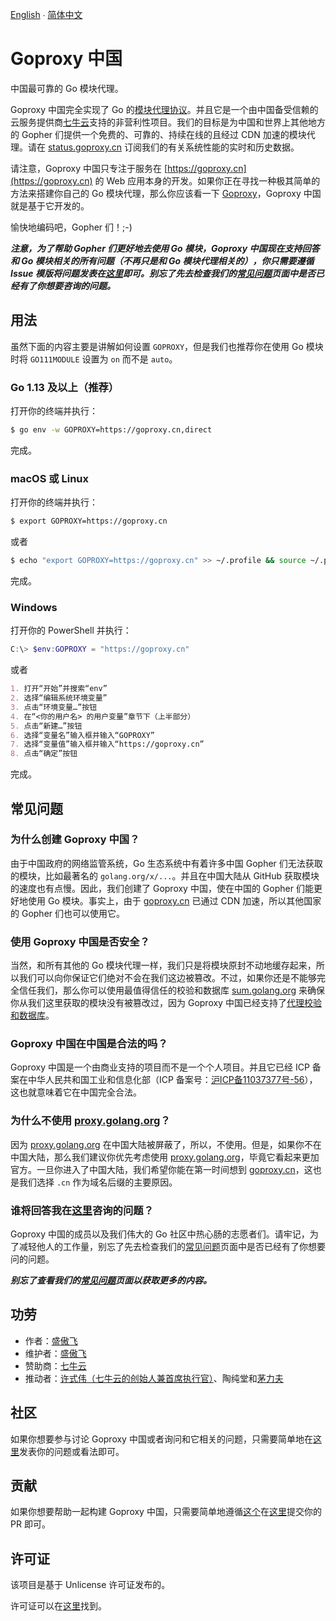 [English](README.md) ∙ [简体中文](README.zh-CN.md)

# Goproxy 中国

中国最可靠的 Go 模块代理。

Goproxy 中国完全实现了 Go 的[模块代理协议](https://golang.org/cmd/go/#hdr-Module_proxy_protocol)。并且它是一个由中国备受信赖的云服务提供商[七牛云](https://www.qiniu.com)支持的非营利性项目。我们的目标是为中国和世界上其他地方的 Gopher 们提供一个免费的、可靠的、持续在线的且经过 CDN 加速的模块代理。请在 [status.goproxy.cn](https://status.goproxy.cn) 订阅我们的有关系统性能的实时和历史数据。

请注意，Goproxy 中国只专注于服务在 [https://goproxy.cn](https://goproxy.cn) 的 Web 应用本身的开发。如果你正在寻找一种极其简单的方法来搭建你自己的 Go 模块代理，那么你应该看一下 [Goproxy](https://github.com/goproxy/goproxy)，Goproxy 中国就是基于它开发的。

愉快地编码吧，Gopher 们！;-)

***注意，为了帮助 Gopher 们更好地去使用 Go 模块，Goproxy 中国现在支持回答和 Go 模块相关的所有问题（不再只是和 Go 模块代理相关的），你只需要遵循 Issue 模版将问题发表在[这里](https://github.com/goproxy/goproxy.cn/issues/new?assignees=&labels=&template=question-consultation.zh-CN.md&title=%E9%97%AE%E9%A2%98%EF%BC%9A)即可。别忘了先去检查我们的[常见问题](https://goproxy.cn/faq)页面中是否已经有了你想要咨询的问题。***

## 用法

虽然下面的内容主要是讲解如何设置 `GOPROXY`，但是我们也推荐你在使用 Go 模块时将 `GO111MODULE` 设置为 `on` 而不是 `auto`。

### Go 1.13 及以上（推荐）

打开你的终端并执行：

```bash
$ go env -w GOPROXY=https://goproxy.cn,direct
```

完成。

### macOS 或 Linux

打开你的终端并执行：

```bash
$ export GOPROXY=https://goproxy.cn
```

或者

```bash
$ echo "export GOPROXY=https://goproxy.cn" >> ~/.profile && source ~/.profile
```

完成。

### Windows

打开你的 PowerShell 并执行：

```powershell
C:\> $env:GOPROXY = "https://goproxy.cn"
```

或者

```md
1. 打开“开始”并搜索“env”
2. 选择“编辑系统环境变量”
3. 点击“环境变量…”按钮
4. 在“<你的用户名> 的用户变量”章节下（上半部分）
5. 点击“新建…”按钮
6. 选择“变量名”输入框并输入“GOPROXY”
7. 选择“变量值”输入框并输入“https://goproxy.cn”
8. 点击“确定”按钮
```

完成。

## 常见问题

### 为什么创建 Goproxy 中国？

由于中国政府的网络监管系统，Go 生态系统中有着许多中国 Gopher 们无法获取的模块，比如最著名的 `golang.org/x/...`。并且在中国大陆从 GitHub 获取模块的速度也有点慢。因此，我们创建了 Goproxy 中国，使在中国的 Gopher 们能更好地使用 Go 模块。事实上，由于 [goproxy.cn](https://goproxy.cn) 已通过 CDN 加速，所以其他国家的 Gopher 们也可以使用它。

### 使用 Goproxy 中国是否安全？

当然，和所有其他的 Go 模块代理一样，我们只是将模块原封不动地缓存起来，所以我们可以向你保证它们绝对不会在我们这边被篡改。不过，如果你还是不能够完全信任我们，那么你可以使用最值得信任的校验和数据库 [sum.golang.org](https://sum.golang.org) 来确保你从我们这里获取的模块没有被篡改过，因为 Goproxy 中国已经支持了[代理校验和数据库](https://golang.org/design/25530-sumdb#proxying-a-checksum-database)。

### Goproxy 中国在中国是合法的吗？

Goproxy 中国是一个由商业支持的项目而不是一个个人项目。并且它已经 ICP 备案在中华人民共和国工业和信息化部（ICP 备案号：[沪ICP备11037377号-56](http://beian.miit.gov.cn)），这也就意味着它在中国完全合法。

### 为什么不使用 [proxy.golang.org](https://proxy.golang.org)？

因为 [proxy.golang.org](https://proxy.golang.org) 在中国大陆被屏蔽了，所以，不使用。但是，如果你不在中国大陆，那么我们建议你优先考虑使用 [proxy.golang.org](https://proxy.golang.org)，毕竟它看起来更加官方。一旦你进入了中国大陆，我们希望你能在第一时间想到 [goproxy.cn](https://goproxy.cn)，这也是我们选择 `.cn` 作为域名后缀的主要原因。

### 谁将回答我在[这里](https://github.com/goproxy/goproxy.cn/issues/new?assignees=&labels=&template=questions-related-to-go-modules.zh-CN.md&title=Go+%E6%A8%A1%E5%9D%97%EF%BC%9A)咨询的问题？

Goproxy 中国的成员以及我们伟大的 Go 社区中热心肠的志愿者们。请牢记，为了减轻他人的工作量，别忘了先去检查我们的[常见问题](https://goproxy.cn/faq)页面中是否已经有了你想要问的问题。

***别忘了查看我们的[常见问题](https://goproxy.cn/faq)页面以获取更多的内容。***

## 功劳

* 作者：[盛傲飞](https://aofeisheng.com)
* 维护者：[盛傲飞](https://aofeisheng.com)
* 赞助商：[七牛云](https://www.qiniu.com)
* 推动者：[许式伟（七牛云的创始人兼首席执行官）](https://baike.baidu.com/item/许式伟)、陶纯堂和[茅力夫](https://github.com/forrest-mao)

## 社区

如果你想要参与讨论 Goproxy 中国或者询问和它相关的问题，只需要简单地在[这里](https://github.com/goproxy/goproxy.cn/issues)发表你的问题或看法即可。

## 贡献

如果你想要帮助一起构建 Goproxy 中国，只需要简单地遵循[这个](https://github.com/goproxy/goproxy.cn/wiki/Contributing)在[这里](https://github.com/goproxy/goproxy.cn/pulls)提交你的 PR 即可。

## 许可证

该项目是基于 Unlicense 许可证发布的。

许可证可以在[这里](LICENSE)找到。
